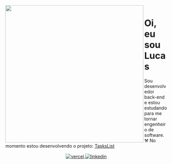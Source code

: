 

<img align="left" width="430em" src="https://github-readme-stats.vercel.app/api/top-langs/?username=Lucasvmarangoni&layout=compact&theme=dark"/>
<h1 align="left">Oi, eu sou Lucas</h1>

<p align="left">
Sou desenvolvedor back-end e estou estudando para me tornar engenheiro de software.
⚒ No momento estou desenvolvendo o projeto: <a href="https://github.com/Lucasvmarangoni/TasksList">TasksList</a>
</p>

<div align="center">
<a href="https://lucasvmarangoni.vercel.app/" target="_blank">
  <img align="center" src="https://img.shields.io/badge/-lucasvmarangoni-05122A?style=flat&logo=vercel" alt="vercel"/>
</a>
<a href="https://www.linkedin.com/in/lucasvmarangoni/" target="_blank">
  <img align="center" src="https://img.shields.io/badge/-lucasvmarangoni-05122A?style=flat&logo=linkedin" alt="linkedin"/>
</a>
</div>



